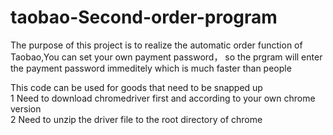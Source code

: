 # taobao-Second-order-program
The purpose of this project is to realize the automatic order function of Taobao,You can set your own payment password， so the prgram will enter the payment password immeditely which is much faster than people 



This code can be used for goods that need to be snapped up  
1 Need to download chromedriver first and according to your own chrome version  
2 Need to unzip the driver file to the root directory of chrome  

